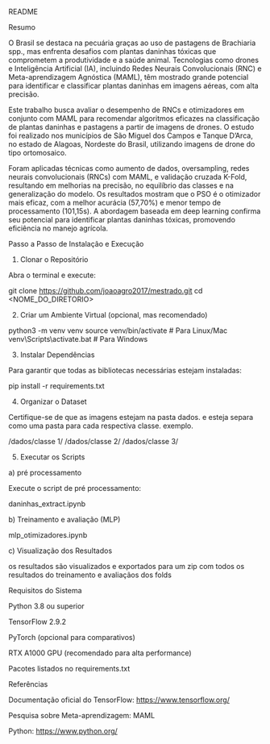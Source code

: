 README

Resumo

O Brasil se destaca na pecuária graças ao uso de pastagens de Brachiaria spp., mas enfrenta desafios com plantas daninhas tóxicas que comprometem a produtividade e a saúde animal. Tecnologias como drones e Inteligência Artificial (IA), incluindo Redes Neurais Convolucionais (RNC) e Meta-aprendizagem Agnóstica (MAML), têm mostrado grande potencial para identificar e classificar plantas daninhas em imagens aéreas, com alta precisão.

Este trabalho busca avaliar o desempenho de RNCs e otimizadores em conjunto com MAML para recomendar algoritmos eficazes na classificação de plantas daninhas e pastagens a partir de imagens de drones. O estudo foi realizado nos municípios de São Miguel dos Campos e Tanque D’Arca, no estado de Alagoas, Nordeste do Brasil, utilizando imagens de drone do tipo ortomosaico.

Foram aplicadas técnicas como aumento de dados, oversampling, redes neurais convolucionais (RNCs) com MAML, e validação cruzada K-Fold, resultando em melhorias na precisão, no equilíbrio das classes e na generalização do modelo. Os resultados mostram que o PSO é o otimizador mais eficaz, com a melhor acurácia (57,70%) e menor tempo de processamento (101,15s). A abordagem baseada em deep learning confirma seu potencial para identificar plantas daninhas tóxicas, promovendo eficiência no manejo agrícola.

Passo a Passo de Instalação e Execução

1. Clonar o Repositório

Abra o terminal e execute:

git clone https://github.com/joaoagro2017/mestrado.git
cd <NOME_DO_DIRETORIO>

2. Criar um Ambiente Virtual (opcional, mas recomendado)

python3 -m venv venv
source venv/bin/activate # Para Linux/Mac
venv\Scripts\activate.bat # Para Windows

3. Instalar Dependências

Para garantir que todas as bibliotecas necessárias estejam instaladas:

pip install -r requirements.txt

4. Organizar o Dataset

Certifique-se de que as imagens estejam na pasta dados. e esteja separa como uma pasta para cada respectiva classe.
exemplo.

/dados/classe 1/
/dados/classe 2/
/dados/classe 3/

5. Executar os Scripts

a) pré processamento

Execute o script de pré processamento:

daninhas_extract.ipynb

b) Treinamento e avaliação (MLP)

mlp_otimizadores.ipynb

c) Visualização dos Resultados

os resultados são visualizados e exportados para um zip com todos os resultados do treinamento e avaliaçãos dos folds


Requisitos do Sistema

Python 3.8 ou superior

TensorFlow 2.9.2

PyTorch (opcional para comparativos)

RTX A1000 GPU (recomendado para alta performance)

Pacotes listados no requirements.txt

Referências

Documentação oficial do TensorFlow: https://www.tensorflow.org/

Pesquisa sobre Meta-aprendizagem: MAML

Python: https://www.python.org/